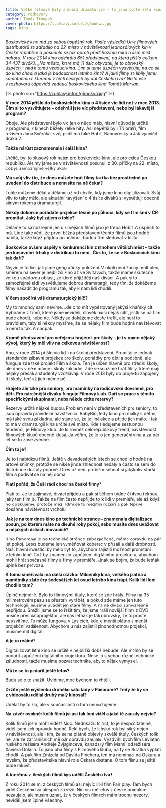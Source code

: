 ```yaml
---
title: Velké filmové hity a dobrá dramaturgie – to jsou podle šéfa kina Tomáše Marvana důvody loňského nárůstu návštěvnosti
category: rozhovory
author: Tomáš Trumpeš
cover-photo: https://i.ohlasy.info/i/g5ookva.jpg
tags: kino
---
```


*Boskovické kino má za sebou úspěšný rok. Podle výsledků Unie filmových distributorů se zařadilo na 22. místo v návštěvnosti jednosálových kin v České republice a posunulo se tak oproti předchozímu roku o osm míst nahoru. V roce 2014 kino odehrálo 651 představení, na která přišlo celkem 34 437 diváků. „Na město, které má 11 tisíc obyvatel, je to obrovský úspěch,“ říká k tomu vedoucí kina. Čím si tento úspěch vysvětluje, na co se do kina chodí a jaká je budoucnost letního kina? A jaké filmy se líbily jemu samotnému a kterému z těch českých by dal Českého lva? Na to vše v rozhovoru odpovídá vedoucí boskovického kina Tomáš Marvan.*

{% photo src="https://i.ohlasy.info/i/g5ookva.jpg" %}

**V roce 2014 přišlo do boskovického kina o 4 tisíce víc lidí než v roce 2013. Čím si to vysvětlujete – odehráli jste víc představení, nebo byl lákavější program?**

Oboje. Ale představení bylo víc jen o něco málo, hlavní důvod je určitě v programu, v kinech běžely velké hity. Asi největší byli Tři bratři, film režiséra Jana Svěráka, svůj podíl má také Hobit, Babovřesky a Jak vycvičit draka 2. 

**Takže nárůst zaznamenala i další kina?**

Určitě, byl to plusový rok nejen pro boskovické kino, ale pro celou Českou republiku. Ale my jsme se v návštěvnosti posunuli z 30. příčky na 22. místo, což je samozřejmě velký skok.

**Má svůj vliv i to, že dnes můžete hrát filmy takřka bezprostředně po uvedení do distribuce a nemusíte na ně čekat?**

Tohle můžeme dělat a děláme už od chvíle, kdy jsme kino digitalizovali. Svůj vliv to taky mělo, ale aktuální navýšení o 4 tisíce diváků si vysvětluji obecně silným rokem a dramaturgií.

**Někdy dokonce pořádáte projekce těsně po půlnoci, kdy se film smí v ČR promítat. Jaký byl zájem o tohle?**

Děláme to samozřejmě jen u silnějších filmů jako je třeba Hobit. A úspěch to má. Lidé také vědí, že první běžná představení těchto filmů jsou hodně nabitá, takže když přijdou po půlnoci, budou film sledovat v klidu.

**Boskovice ovšem uspěly v konkurenci kin z mnohem větších měst – takže jen kasovními trháky v distribuci to není.  Čím to, že se v Boskovicích kinu tak daří?**

Nejvíc je to tím, jak jsme geograficky položení. V okolí není žádný multiplex, směrem na sever je nejbližší kino až ve Svitavách, takže máme skutečně velkou spádovou oblast, ze které přijíždějí naši diváci. A pak si to samozřejmě rádi vysvětlujeme dobrou dramaturgií, tedy tím, že dokážeme filmy nasadit do programu tak, aby k nám lidi chodili.

**V čem spočívá váš dramaturgický klíč?**

My to mnohdy sami nevíme. Jde o to mít vypěstovaný jakýsi kinařský cit. Vybíráme z filmů, které jsme neviděli, člověk musí nějak cítit, jestli se na film bude chodit, nebo ne. Někdy se dokážeme dobře trefit, ale není to pravidlem, taky si někdy myslíme, že se nějaký film bude hodně navštěvovat a není to tak. A naopak.

**Kromě představení pro veřejnost hrajete i pro školy – je i v tomto nějaký vývoj, který by měl vliv na celkovou návštěvnost?**

Ano, v roce 2014 přišlo víc lidí i na školní představení. Promítáme jednak standardní zábavní projekce pro školy, pohádky pro děti a podobně, ale funguje zde také projekt Film a škola. Ten je určen hlavně pro střední školy, ale dnes v něm máme i školy základní. Zde se snažíme hrát filmy, které mají nějaký přesah a studenty vzdělávají. V roce 2013 byly do projektu zapojeny tři školy, teď už jich máme pět.

**Hrajete ale také pro seniory, pro maminky na rodičovské dovolené, pro děti. Pro náročnější diváky funguje Filmový klub. Daří se práce s těmito specifickými skupinami, nebo někde cítíte rezervy?**

Rezervy určitě nějaké budou. Problém není v představeních pro seniory, to jsou opravdu pravidelní návštěvníci. BabyBio, tedy kino pro matky s dětmi, má také svou základnu, ale stane se, že je jiná akce a přijde jich málo. I tak to má v dramaturgii kina určitě své místo. Kde sledujeme sestupnou tendenci, je Filmový klub. Je to rovněž celorepublikový trend, návštěvnost filmových klubů obecně klesá. Já věřím, že je to jen generační vlna a za pár let se to zase zvedne.

**Čím to je?**

Je to i nabídkou filmů. Ještě v devadesátých letech se chodilo hodně na artové snímky, protože se nikde jinde zhlédnout nedaly a často se sem do distribuce dostaly poprvé. Dnes už není problém sehnat si jakýkoliv starší film a podívat se na něj doma. 

**Platí pořád, že Češi rádi chodí na české filmy?**

Platí to. Je to zajímavé, diváci přijdou a pak si během týdne či dvou řeknou, jaký ten film je. Takže na film často nepřijde tolik lidí v premiéře, ale až když ho opakujeme, protože mezi lidmi se to mezitím rozšíří a pak teprve dosáhne návštěvnost vrcholu.

**Jak je na tom dnes kino po technické stránce – znamenala digitalizace posun, po kterém máte na dlouhé roky pokoj, nebo musíte dnes uvažovat o nějakých dalších inovacích?**

Kino Panorama je po technické stránce zabezpečené, máme opravdu na pár let pokoj. Letos budeme jen vyměňovat koberec v přísálí a další drobnosti. Naší hlavní investicí by mělo být to, abychom zajistili možnost promítání v letním kině. Což by znamenalo zapůjčení digitálního projektoru, abychom mohli hrát současné filmy a filmy v premiéře. Jinak se bojím, že bude letňák úplně bez provozu.

**K tomu směřovala má další otázka: Milovníky kina, velkého plátna a pamětníky zlaté éry šedesátých let osud letního kina trápí. Kolik lidí loni chodilo tam?**

Úplně nejméně. Bylo to filmovými tituly, které se zde hrály. Filmy na 35 milimetrovém pásu se přestaly vyrábět, a pokud zde máme jen tuto technologii, musíme uvádět jen staré filmy. A na ně diváci samozřejmě nepřijdou. Snažili jsme se to řešit tím, že jsme hráli novější filmy z DVD nosiče přes dataprojektor, ale náš letňák je tak obrovský, že to prostě neusvítíme. To může fungovat v Lysicích, kde je menší plátno a menší projekční vzdálenost. Abychom u nás zajistili plnohodnotnou projekci, musíme mít digitál.

**A je to reálné?**

Digitalizovat letní kino se určitě v nejbližší době nebude. Ale mohlo by se podařit zapůjčení digitálního projektoru. Nese to s sebou různé technické záludnosti, takže musíme pozvat technika, aby to nějak vymyslel.

**Může se to podařit ještě letos?**

Budu se o to snažit. Uvidíme, moc bychom to chtěli.

**Držíte ještě myšlenku druhého sálu tady v Panoramě? Tedy že by se z videosálu udělal druhý malý kinosál?**

Udělat by to šlo, ale v současnosti o tom neuvažujeme.

**Na závěr osobně: kolik filmů jsi asi tak loni viděl a jaké tě zaujaly nejvíc?**

Kolik filmů jsem mohl vidět? Moc. Nedokážu to říct, to je nespočítatelné, viděl jsem jich opravdu hodně. Řekl bych, že loňský rok byl silný nejen v návštěvnosti, ale i tím, že se na plátně objevily skvělé tituly. Českých tolik ne, ale ze zahraničních mě pár opravdu zaujalo. Vyzdvihl bych film Leviatan ruského režiséra Andreje Zvjaginceva, kanadský film Mami! od režiséra Xaviera Dolana. To jsou oba filmy z Filmového klubu, na ty se zkrátka vyplatí chodit. A pak film Zmizelá od Davida Finchera, ten má nominaci na Oskara a myslím, že představitelka hlavní role Oskara dostane. O tom filmu se ještě bude mluvit.

**A kterému z  českých filmů bys udělil Českého lva?**

Z roku 2014 se mi z českých filmů asi nejvíc líbil film Fair play. Tam bych viděl Českého lva alespoň za režii. Nic víc mě letos z české produkce nezaujalo, ale musím uznat, že v českých filmech mám trochu mezery, neviděl jsem úplně všechny.
